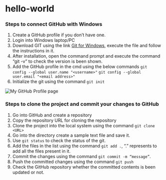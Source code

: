 # hello-world

### Steps to connect GitHub with Windows
1. Create a GitHub profile if you don’t have one.
2. Login into Windows laptop/PC
3. Download GIT using the link [Git for Windows](https://gitforwindows.org/), execute the file and follow the instructions in it.
4. After installation, open the command prompt and execute the command “git -v” to check the version is been shown.
5. Add the GitHub profile in the cmd using the below commands
    `git config --global user.name "<username>"`
    `git config --global user.email "<email address>"`
8. Initialize the git using the command 
    `git init`

![My GitHub Profile page]("/assets/github_profile.png")

### Steps to clone the project and commit your changes to GitHub

1. Go into GitHub and create a repository 
2. Copy the repository URL for cloning the repository
3. Clone the project into the local system using the command 
    `git clone <URL>`
4. Go into the directory create a sample text file and save it.
5. Use `git status` to check the status of the git.
6. Add the files in the list using the command `git add .`, “.” represents to add all the files present in it.
7. Commit the changes using the command ` git commit -m “message” `.
8. Push the committed changes using the command `git push`
9. Check the GitHub repository whether the committed contents is been updated or not.

